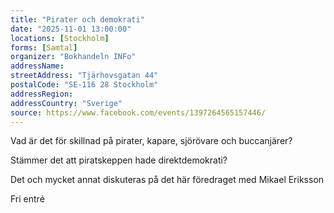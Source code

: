 ```yaml
---
title: "Pirater och demokrati"
date: "2025-11-01 13:00:00"
locations: [Stockholm]
forms: [Samtal]
organizer: "Bokhandeln INFo"
addressName: 
streetAddress: "Tjärhovsgatan 44"
postalCode: "SE-116 28 Stockholm"
addressRegion:
addressCountry: "Sverige"
source: https://www.facebook.com/events/1397264565157446/
---
```

Vad är det för skillnad på pirater, kapare, sjörövare och buccanjärer?

Stämmer det att piratskeppen hade direktdemokrati?

Det och mycket annat diskuteras på det här föredraget med Mikael Eriksson

Fri entré
